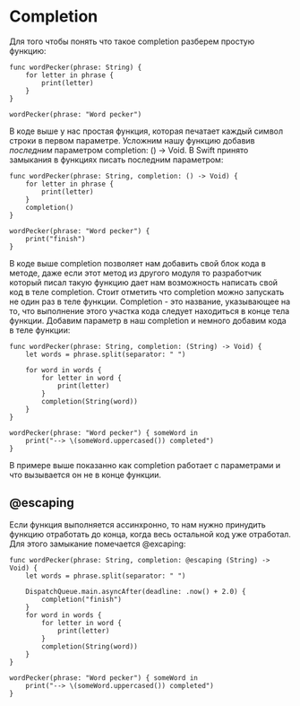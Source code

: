 # Completion

Для того чтобы понять что такое completion разберем простую функцию:

```
func wordPecker(phrase: String) {
    for letter in phrase {
        print(letter)
    }
}

wordPecker(phrase: "Word pecker")
```

В коде выше у нас простая функция, которая печатает каждый символ строки в первом параметре.
Усложним нашу функцию добавив *последним* параметром completion: () -> Void. В Swift принято замыкания в функциях писать последним параметром:

```
func wordPecker(phrase: String, completion: () -> Void) {
    for letter in phrase {
        print(letter)
    }
    completion()
}

wordPecker(phrase: "Word pecker") {
    print("finish")
}
```

В коде выше completion позволяет нам добавить свой блок кода в методе, даже если этот метод из другого модуля то разработчик который писал такую функцию дает нам возможность написать свой код в теле completion. Стоит отметить что completion можно запускать не один раз в теле функции. Completion - это название, указывающее на то, что выполнение этого участка кода следует находиться в конце тела функции.
Добавим параметр в наш completion и немного добавим кода в теле функции:

```
func wordPecker(phrase: String, completion: (String) -> Void) {
    let words = phrase.split(separator: " ")
    
    for word in words {
        for letter in word {
            print(letter)
        }
        completion(String(word))
    }
}

wordPecker(phrase: "Word pecker") { someWord in
    print("--> \(someWord.uppercased()) completed")
}
```

В примере выше показанно как completion работает с параметрами и что вызывается он не в конце функции.

## @escaping

Если функция выполняется ассинхронно, то нам нужно принудить функцию отработать до конца, когда весь остальной код уже отработал. Для этого замыкание помечается @excaping:

```
func wordPecker(phrase: String, completion: @escaping (String) -> Void) {
    let words = phrase.split(separator: " ")
    
    DispatchQueue.main.asyncAfter(deadline: .now() + 2.0) {
        completion("finish")
    }
    for word in words {
        for letter in word {
            print(letter)
        }
        completion(String(word))
    }
}

wordPecker(phrase: "Word pecker") { someWord in
    print("--> \(someWord.uppercased()) completed")
}
```

